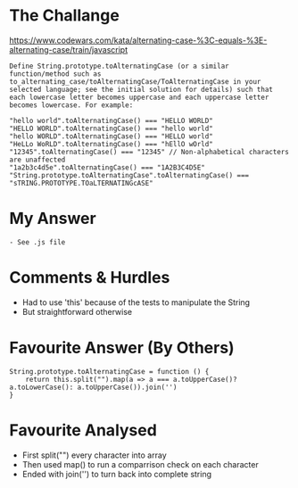 # The Challange

https://www.codewars.com/kata/alternating-case-%3C-equals-%3E-alternating-case/train/javascript

```
Define String.prototype.toAlternatingCase (or a similar function/method such as to_alternating_case/toAlternatingCase/ToAlternatingCase in your selected language; see the initial solution for details) such that each lowercase letter becomes uppercase and each uppercase letter becomes lowercase. For example:

"hello world".toAlternatingCase() === "HELLO WORLD"
"HELLO WORLD".toAlternatingCase() === "hello world"
"hello WORLD".toAlternatingCase() === "HELLO world"
"HeLLo WoRLD".toAlternatingCase() === "hEllO wOrld"
"12345".toAlternatingCase() === "12345" // Non-alphabetical characters are unaffected
"1a2b3c4d5e".toAlternatingCase() === "1A2B3C4D5E"
"String.prototype.toAlternatingCase".toAlternatingCase() === "sTRING.PROTOTYPE.TOaLTERNATINGcASE"

```

# My Answer

```
- See .js file
```

# Comments & Hurdles

- Had to use 'this' because of the tests to manipulate the String
- But straightforward otherwise

# Favourite Answer (By Others)

```
String.prototype.toAlternatingCase = function () {
    return this.split("").map(a => a === a.toUpperCase()? a.toLowerCase(): a.toUpperCase()).join('')
}
```

# Favourite Analysed

- First split("") every character into array
- Then used map() to run a comparrison check on each character
- Ended with join('') to turn back into complete string
